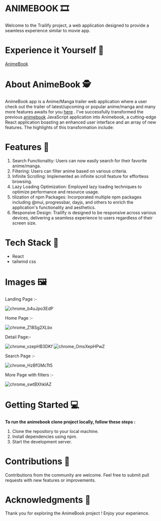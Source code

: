# ANIMEBOOK 🎞️

Welcome to the Trailify project, a web application designed to provide a seamless experience similar to movie app.

# Experience it Yourself 🔗

[AnimeBook](https://arya-animebook.netlify.app/)

# About AnimeBook 🕵️

AnimeBook app is a Anime/Manga trailer web application where a user check out the trailer of latest/upcoming or popular anime/manga and many more features awaits for you [here](https://arya-animebook.netlify.app/) . I've successfully transformed the previous [animebook](https://arya-kishan.github.io/JS_AnimeBook/) JavaScript application into Animebook, a cutting-edge React application boasting an enhanced user interface and an array of new features. The highlights of this transformation include:

# Features 🤖

1. Search Functionality: Users can now easily search for their favorite anime/manga.
2. Filtering: Users can filter anime based on various criteria.
3. Infinite Scrolling: Implemented an infinite scroll feature for effortless browsing.
4. Lazy Loading Optimization: Employed lazy loading techniques to optimize performance and resource usage.
5. tilization of npm Packages: Incorporated multiple npm packages including @mui, progressbar, dayjs, and others to enrich the application's functionality and aesthetics.
6. Responsive Design: Trailify is designed to be responsive across various devices, delivering a seamless experience to users regardless of their screen size.

# Tech Stack 🎨

- React
- tailwind css

# Images 🖼️

Landing Page :-

![chrome_b4uJpo3EdP](https://github.com/Arya-Kishan/JS_AnimeBook/assets/133795523/36870d85-c0bb-43fd-8c09-249dde7b8228)

Home Page :-

![chrome_Z18Sg2XLbx](https://github.com/Arya-Kishan/JS_AnimeBook/assets/133795523/a1481b6a-363d-4dc4-87b5-493682b1c411)



Detail Page:-

![chrome_vzepHB3DKf](https://github.com/Arya-Kishan/JS_AnimeBook/assets/133795523/93703320-2651-4daa-b0d5-0ba7de1c81d7)
![chrome_OmsXepHPwZ](https://github.com/Arya-Kishan/JS_AnimeBook/assets/133795523/036e9de1-28c3-45d4-9638-5e85cc377bcf)

Search Page :-

![chrome_HzBfGMcTt5](https://github.com/Arya-Kishan/JS_AnimeBook/assets/133795523/a41317dd-a276-49b2-b83e-2ccb60b8aec6)

More Page with filters :-

![chrome_swtBXhklAZ](https://github.com/Arya-Kishan/JS_AnimeBook/assets/133795523/d8366878-18c3-4605-8c80-a20f2149a24f)



# Getting Started 💻

**To run the animebook clone project locally, follow these steps :**

1. Clone the repository to your local machine.
2. Install dependencies using npm.
3. Start the development server.

# Contributions 🤝

Contributions from the community are welcome. Feel free to submit pull requests with new features or improvements.

# Acknowledgments 🙏

Thank you for exploring the AnimeBook project ! Enjoy your experience. 